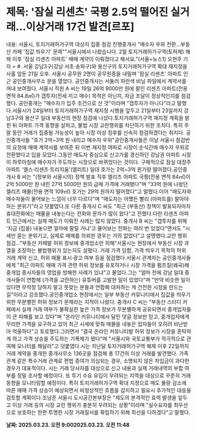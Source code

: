 # **제목: '잠실 리센츠' 국평 2.5억 떨어진 실거래…이상거래 17건 발견[르포]**

  내용: 서울시, 토지거래허가구역 대상지 집중 점검 진행중개사 "매수자 우위 전환…부동산 카페 '집값 띄우기' 문제""서울시에서 나왔습니다. 2월 토지거래허가구역(토허제) 해제 이후 '잠실 리센츠 아파트' 매매 계약이 이뤄졌다고 해서요."(서울=뉴스1) 오현주 기자 = #. 서울 강남3구(강남·서초·송파구)와 용산구의 토지거래허가구역 확대 재지정을 사흘 앞둔 21일 오후. 서울시 공무원 2명이 공무원증을 내밀며 '잠실 리센츠' 아파트 인근 공인중개사무소 문을 열었다. 공인중개사는 서둘러 파란색 비닐 파일에서 계약서를 꺼내 보여줬다. 서울시 직원 A 씨는 19일 26억 9000만 원에 팔린 리센츠 아파트(전용 면적 84.8㎡)가 갭투자(전세 끼고 매수) 목적은 아닌지, 자금 조달이 정상적인지를 점검했다. 공인중개는 "매수자가 입주 조건으로 산 것"이라며 "갭투자가 아니다"라고 말했다.서울시가 24일부터 토지거래허가구역 재지정 시행을 앞두고 21일부터 23일까지 강남3구와 용산구 일대 부동산의 현장 점검에 나섰다.토지거래허가구역 재지정 계획을 밝힌 뒤 아파트 가격 동향을 살피고, 불법 시장 교란행위를 차단하기 위한 조치다. 특히 주말 동안 거래가 집중될 가능성이 높아 시장 이상 징후를 신속히 점검하겠다는 취지다. 공인중개사들 "호가 2억~3억 원 내리고 매수자 우위"공인중개사들은 이날 서울시 점검반의 요청에 매매 계약서를 보여준 뒤 이번 재지정 여파로 시장이 순식간에 매수자 우위로 전환했다고 입을 모았다.그동안 매도자 중심으로 신고가를 경신하던 강남권 아파트 시장이 하루아침에 매수자가 주도하는 시장으로 바뀌었다는 것이다. 구체적으로 잠실 대장주 아파트 '엘스·리센츠·트리지움'(엘리트) 일대 호가는 2억~3억 원가량 떨어졌다.공인중개사 B 씨는 "(정부와 서울시의) 정책 발표 직후 엘리츠 아파트 국평(전용 면적 84㎡)이 2억 5000만 원 내린 27억 5000만 원의 급매 가격에 거래됐다"며 "33억 원에 나왔던 엘리츠 매물(전용 면적 109㎡) 호가는 29억 원까지 떨어졌다"고 말했다.이어 "매도자와 매수자들이 물어보는 느낌이 너무 다르다"며 "매도자는 어쨌든 빨리 (아파트를) 팔아야 하는 분위기"라고 덧붙였다.또 다른 중개사 C 씨도 "최근 (부동산) 정책이 발표되자마자 휴대전화에는 매물을 내놓는다는 전화와 문자가 많이 왔다"고 전했다.다만 리센츠 아파트 인근에서는 실제 매도가 이뤄진 사례는 많지 않았다. 중개사 B 씨는 "갭투자를 위해 '지금 (집을) 내놓으면 얼마에 팔릴 거냐'고 물어보는 전화는 여러 번 있었다"면서도 "시세만 묻는 분위기고, 실제로 매매를 의뢰한 경우는 거의 없었다"고 설명했다.교란 행위 점검…"부동산 카페발 허위 정보에 중개업소만 피해"서울시는 현장에서 부동산 시장 과열을 조장하는 불법행위가 있는지도 살폈다. 거래 가격 담합, 가격 띄우기 목적의 허위 거래 계약 신고, 허위 매물 표시·광고 여부 등을 점검했다.서울시 관계자는 공인중개사들에게 "최근 아파트 매매 가격 관련 허위 정보를 유포하거나 시장 가격을 펌프질(왜곡)해 중개업 종사자들의 영업을 방해한 사례가 있냐"고 물었다.그는 "얼마 전에 강남 일대 중개사들이 연합해 (가격을 교란하는) 유튜버를 고발한 일이 있었다"며 "만약 비슷한 일이 있다면 무작정 당하지 말고 뜻맞는 분들과 연합해 대처하는 게 건전한 시장을 만드는 길"이라고 강조했다.공인중개업소 현장에서는 일부 부동산 커뮤니티에서 집값을 띄우기 위한 무분별한 허위 정보가 문제라는 지적이 나왔다. 중개사 C 씨는 "부동산 스터디 카페에서 실제 거래 여부가 불확실한 높은 가격 정보가 무분별하게 공유되면서 중개업자들이 큰 피해를 보고 있다"며 "온라인 커뮤니티에서 달린 댓글 정보만 믿고, 중개업자에게 무리한 가격을 요구하고 있어 최근 시세에 맞춰 매물을 내놓은 업자들이 오히려 비난받아 억울하다"고 토로했다.그러면서 "결국 온라인 커뮤니티발 허위 정보가 시장을 혼탁하게 하고 가격 상승을 주도하는 기폭제가 됐다"며 "서울시와 국토교통부가 적극적으로 관여해 모니터를 해달라"고 덧붙였다.시는 지난달 토지거래허가구역 해제 이후 22일까지 거래 계약을 중개한 중개사무소 136곳을 점검해 총 17건의 이상 거래를 발견했다. 가족 관계 같은 특수거래 관계로 편법 증여가 의심되는 경우, 소명되지 않은 차입금이 과다한 경우가 대표적이다. 시는 거래 당사자를 대상으로 신고 내용과 실제 거래내역의 부합 여부를 정밀 조사할 예정이다. 또 투기 수요 유입이 우려되는 지역을 대상으로 꾸준히 거래 동향을 모니터링할 예정이다. 특히 토지거래허가구역 확대 지정으로 매도 물량 감소에 따른 매매 가격 상승이 예상되면서 비정상적인 흐름을 감지하고 필요시 추가적인 대응을 검토할 계획이다.조남준 서울시 도시공간본부장은 "제도의 본격적인 효력 발생을 앞두고 이상 거래 등의 시장 교란 행위가 충분히 우려되는 상황"이라며 "실수요자를 최우선으로 보호하는 한편 투명한 시장 거래질서를 확립하기 위해 최선을 다하겠다"고 말했다.

  **날짜: 2025.03.23. 오전 9:002025.03.23. 오전 11:48**
